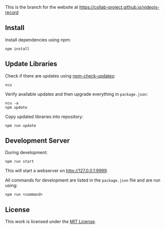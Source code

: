 This is the branch for the website at https://collab-project.github.io/videojs-record


Install
-------

Install dependencies using npm:

```
npm install
```

Update Libraries
----------------

Check if there are updates using
[npm-check-updates](https://www.npmjs.com/package/npm-check-updates):

```
ncu
```

Verify available updates and then upgrade everything in `package.json`:

```
ncu -a
npm update
```

Copy updated libraries into repository:

```
npm run update
```

Development Server
------------------

During development:

```
npm run start
```

This will start a webserver on http://127.0.0.1:9999.

All commands for development are listed in the `package.json` file and
are run using:

```
npm run <command>
```

License
-------

This work is licensed under the [MIT License](https://github.com/collab-project/videojs-record/blob/master/LICENSE).
